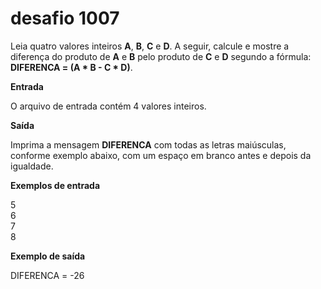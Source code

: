 # desafio 1007

Leia quatro valores inteiros **A**, **B**, **C** e **D**. A seguir, calcule e mostre a diferença do produto de **A** e **B** pelo produto de **C** e **D** segundo a fórmula: **DIFERENCA = (A * B - C * D)**.

**Entrada**

O arquivo de entrada contém 4 valores inteiros.

**Saída**

Imprima a mensagem **DIFERENCA** com todas as letras maiúsculas, conforme exemplo abaixo, com um espaço em branco antes e depois da igualdade.

**Exemplos de entrada**

5  
6  
7  
8

**Exemplo de saída**

DIFERENCA = -26